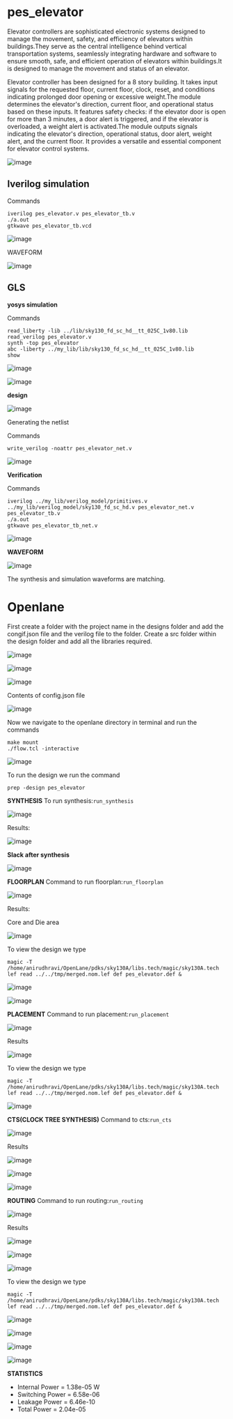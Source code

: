 # pes_elevator
Elevator controllers are sophisticated electronic systems designed to manage the movement, safety, and efficiency of elevators within buildings.They serve as the central intelligence behind vertical transportation systems, seamlessly integrating hardware and software to ensure smooth, safe, and efficient operation of elevators within buildings.It is designed to manage the movement and status of an elevator. 

Elevator controller has been designed for a 8 story building. It takes input signals for the requested floor, current floor, clock, reset, and conditions indicating prolonged door opening or excessive weight.The module determines the elevator's direction, current floor, and operational status based on these inputs. It features safety checks: if the elevator door is open for more than 3 minutes, a door alert is triggered, and if the elevator is overloaded, a weight alert is activated.The module outputs signals indicating the elevator's direction, operational status, door alert, weight alert, and the current floor. It provides a versatile and essential component for elevator control systems.

![image](https://github.com/Anirudh-Ravi123/pes_elevator/assets/142154804/154a3bfb-7d16-4158-9be2-c5ca665e7e53)


## Iverilog simulation
Commands
```
iverilog pes_elevator.v pes_elevator_tb.v
./a.out
gtkwave pes_elevator_tb.vcd
```

![image](https://github.com/Anirudh-Ravi123/pes_elevator/assets/142154804/deb58f7a-ede0-41a1-9c10-ba6c871e550c)


WAVEFORM 

![image](https://github.com/Anirudh-Ravi123/pes_elevator/assets/142154804/da83baa3-b6d5-4a15-8873-ab938ff4a069)


## GLS 

**yosys simulation**


Commands

```
read_liberty -lib ../lib/sky130_fd_sc_hd__tt_025C_1v80.lib
read_verilog pes_elevator.v
synth -top pes_elevator
abc -liberty ../my_lib/lib/sky130_fd_sc_hd__tt_025C_1v80.lib
show
```

![image](https://github.com/Anirudh-Ravi123/pes_elevator/assets/142154804/67361018-03fd-48ac-af62-912d207355f4)


![image](https://github.com/Anirudh-Ravi123/pes_elevator/assets/142154804/8e5634f0-5e0d-4a81-acce-80dc4caf489e)


**design**

![image](https://github.com/Anirudh-Ravi123/pes_elevator/assets/142154804/bd91b7fc-aa57-44a5-ab05-36fda0aeef81)



Generating the netlist

Commands
```
write_verilog -noattr pes_elevator_net.v
```

![image](https://github.com/Anirudh-Ravi123/pes_elevator/assets/142154804/7f140452-4277-4270-b7eb-757ff7524e05)


**Verification**


Commands
```
iverilog ../my_lib/verilog_model/primitives.v ../my_lib/verilog_model/sky130_fd_sc_hd.v pes_elevator_net.v pes_elevator_tb.v
./a.out
gtkwave pes_elevator_tb_net.v
```

![image](https://github.com/Anirudh-Ravi123/pes_elevator/assets/142154804/72c5fa8d-92ab-48d8-a57c-7f38181686b8)


**WAVEFORM**

![image](https://github.com/Anirudh-Ravi123/pes_elevator/assets/142154804/49477b8e-42b3-441a-a524-742bf2907ce1)

The synthesis  and simulation waveforms are matching.



# Openlane 

First create a folder with the project name in the designs folder and add the congif.json file and the verilog file to the folder. Create a src folder within the design folder and add all the libraries required.

![image](https://github.com/Anirudh-Ravi123/pes_elevator/assets/142154804/54fa3b88-bf6a-41be-b0f3-c9bff6a07863)

![image](https://github.com/Anirudh-Ravi123/pes_elevator/assets/142154804/5c2c6e01-80bf-496f-a133-70fafdc6b9a7)


![image](https://github.com/Anirudh-Ravi123/pes_elevator/assets/142154804/523506b2-7c75-4790-b038-989622ce0a3d)



Contents of config.json file

![image](https://github.com/Anirudh-Ravi123/pes_elevator/assets/142154804/db0c7b68-d391-42c4-8e24-cddd247eaeac)



Now we navigate to the openlane directory in terminal and run the commands 

```
make mount
./flow.tcl -interactive
```

![image](https://github.com/Anirudh-Ravi123/pes_elevator/assets/142154804/67c057bb-b224-4c01-8a75-7b614c3d3f55)


To run the design we run the command
```
prep -design pes_elevator
```

**SYNTHESIS**
To run synthesis:```run_synthesis```

![image](https://github.com/Anirudh-Ravi123/pes_elevator/assets/142154804/4f1231e0-75b9-4883-a7f7-67e8bb856810)


Results:

![image](https://github.com/Anirudh-Ravi123/pes_elevator/assets/142154804/994bcf26-f951-4bc7-9a18-6a178cc18fa1)


**Slack after synthesis**

![image](https://github.com/Anirudh-Ravi123/pes_elevator/assets/142154804/bf01cdee-fce0-4511-bd76-092a03aec2bd)


**FLOORPLAN**
Command to run floorplan:```run_floorplan```

![image](https://github.com/Anirudh-Ravi123/pes_elevator/assets/142154804/0fcd7177-06cd-4bfe-9a3c-703ad95ef374)


Results:

Core and Die area

![image](https://github.com/Anirudh-Ravi123/pes_elevator/assets/142154804/ce350044-13ff-4efa-87f5-eb6a150cd297)


To view the design we type 

```
magic -T /home/anirudhravi/OpenLane/pdks/sky130A/libs.tech/magic/sky130A.tech lef read ../../tmp/merged.nom.lef def pes_elevator.def &
```
![image](https://github.com/Anirudh-Ravi123/pes_elevator/assets/142154804/494e750f-0fdf-4245-8c30-770b74fed303)


![image](https://github.com/Anirudh-Ravi123/pes_elevator/assets/142154804/680ce772-8214-4ad5-ab15-34fb6c5b7115)


**PLACEMENT**
Command to run placement:```run_placement```

![image](https://github.com/Anirudh-Ravi123/pes_elevator/assets/142154804/8f1c5adf-6803-4cd8-9707-40c2fe1e1d8d)


Results

![image](https://github.com/Anirudh-Ravi123/pes_elevator/assets/142154804/b9dc5ee4-0aa1-4b0d-b899-bdc78998c895)


To view the design we type 

```
magic -T /home/anirudhravi/OpenLane/pdks/sky130A/libs.tech/magic/sky130A.tech lef read ../../tmp/merged.nom.lef def pes_elevator.def &
```

![image](https://github.com/Anirudh-Ravi123/pes_elevator/assets/142154804/86564e99-da74-49ad-905c-a35474e4e26a)


**CTS(CLOCK TREE SYNTHESIS)**
Command to cts:```run_cts```

![image](https://github.com/Anirudh-Ravi123/pes_elevator/assets/142154804/f214277f-8c96-43d8-922f-d55f184af199)


Results

![image](https://github.com/Anirudh-Ravi123/pes_elevator/assets/142154804/be1a6f7e-ec58-4cd0-b9da-170d4fdab444)


![image](https://github.com/Anirudh-Ravi123/pes_elevator/assets/142154804/2ff42620-ee0d-4bcf-8d87-e8f061db927e)


![image](https://github.com/Anirudh-Ravi123/pes_elevator/assets/142154804/a2d0336c-8f21-44d4-93fd-abcdeb32b737)



**ROUTING**
Command to run routing:```run_routing```

![image](https://github.com/Anirudh-Ravi123/pes_elevator/assets/142154804/c1d5c7a5-19ff-41d2-8967-cefdf7af9861)


Results


![image](https://github.com/Anirudh-Ravi123/pes_elevator/assets/142154804/692e1278-8e43-4bff-a1b1-0f8f566c9418)


![image](https://github.com/Anirudh-Ravi123/pes_elevator/assets/142154804/08ae2e72-e882-4898-a2df-dddee590fbfe)


![image](https://github.com/Anirudh-Ravi123/pes_elevator/assets/142154804/3622cdb7-c22f-4188-aed1-329d95b5af3c)


To view the design we type 

```
magic -T /home/anirudhravi/OpenLane/pdks/sky130A/libs.tech/magic/sky130A.tech lef read ../../tmp/merged.nom.lef def pes_elevator.def &
```

![image](https://github.com/Anirudh-Ravi123/pes_elevator/assets/142154804/7b9ac352-3db2-4104-a05c-592ce96eac59)


![image](https://github.com/Anirudh-Ravi123/pes_elevator/assets/142154804/46085d73-72ad-40d0-b465-ed23031dade6)


![image](https://github.com/Anirudh-Ravi123/pes_elevator/assets/142154804/c8def5d2-f0d0-427a-8930-d89d57cd916a)


![image](https://github.com/Anirudh-Ravi123/pes_elevator/assets/142154804/004d2de2-0abf-4131-a37b-7055f08ff07b)


**STATISTICS**

- Internal Power = 1.38e-05  W
- Switching Power = 6.58e-06 
- Leakage Power =  6.46e-10
- Total Power =  2.04e-05
